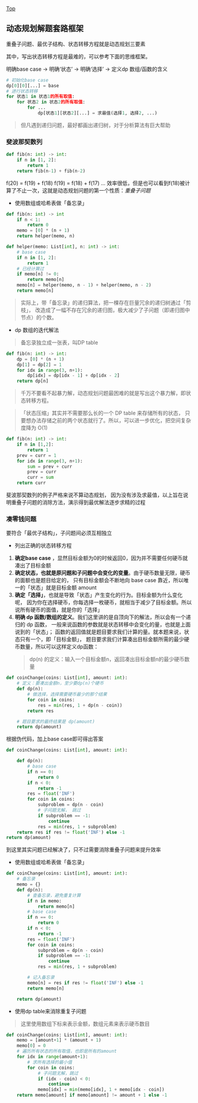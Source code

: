 [Top](./README.md)

## 动态规划解题套路框架

重叠子问题、最优子结构、状态转移方程就是动态规划三要素

其中，写出状态转移方程是最难的，可以参考下面的思维框架。

明确base case -> 明确‘状态’ -> 明确‘选择’ -> 定义dp 数组/函数的含义
```python
# 初始化base case
dp[0][0][...] = base
# 进行状态转移
for 状态1 in 状态1的所有取值:
    for 状态2 in 状态2的所有取值:
        for ...
            dp[状态1][状态2][...] = 求最值(选择1, 选择2, ...)
```

> 但凡遇到递归问题，最好都画出递归树，对于分析算法有巨大帮助

### 斐波那契数列

```python
def fib(n: int) -> int:
    if n in [1, 2]:
        return 1
    return fib(n-1) + fib(n-2)
```

f(20) = f(19) + f(18)
f(19) = f(18) + f(17)
...
效率很低，但是也可以看到f(18)被计算了不止一次，这就是动态规划问题的第一个性质：*重叠子问题*

- 使用数组或哈希表做「备忘录」

```python
def fib(n: int) -> int
    if n < 1:
        return 0
    memo = [0] * (n + 1)
    return helper(memo, n)

def helper(memo: List[int], n: int) -> int:
    # base case
    if n in [1, 2]:
        return 1
    # 已经计算过
    if memo[n] != 0:
        return memo[n]
    memo[n] = helper(memo, n - 1) + helper(memo, n - 2)
    return memo[n]
```

> 实际上，带「备忘录」的递归算法，把一棵存在巨量冗余的递归树通过「剪枝」，
> 改造成了一幅不存在冗余的递归图，极大减少了子问题（即递归图中节点）的个数。

- dp 数组的迭代解法

> 备忘录独立成一张表，叫DP table

```python
def fib(n: int) -> int:
    dp = [0] * (n + 1)
    dp[1] = dp[2] = 1
    for idx in range(3, n+1):
        dp[idx] = dp[idx - 1] + dp[idx - 2]
    return dp[n]
```
> 千万不要看不起暴力解，动态规划问题最困难的就是写出这个暴力解，即状态转移方程。

> 「状态压缩」其实并不需要那么长的一个 DP table 来存储所有的状态，
> 只要想办法存储之前的两个状态就行了。所以，可以进一步优化，把空间复杂度降为 O(1)

```python
def fib(n: int) -> int:
    if n in [1,2]:
        return 1
    prev = curr = 1
    for idx in range(3, n+1):
        sum = prev + curr
        prev = curr
        curr = sum
    return curr
```
斐波那契数列的例子严格来说不算动态规划，
因为没有涉及求最值，以上旨在说明重叠子问题的消除方法，演示得到最优解法逐步求精的过程


### 凑零钱问题
要符合「最优子结构」，子问题间必须互相独立

- 列出正确的状态转移方程
1. **确定base case** ，显然目标金额为0的时候返回0，因为并不需要任何硬币就凑出了目标金额
2. **确定状态，也就是原问题和子问题中会变化的变量**。由于硬币数量无限，硬币的面额也是题目给定的，
   只有目标金额会不断地向 base case 靠近，所以唯一的「状态」就是目标金额 amount
3. **确定「选择」**，也就是导致「状态」产生变化的行为。目标金额为什么变化呢，
   因为你在选择硬币，你每选择一枚硬币，就相当于减少了目标金额。所以说所有硬币的面值，就是你的「选择」
4. **明确 dp 函数/数组的定义**。我们这里讲的是自顶向下的解法，所以会有一个递归的 dp 函数，
   一般来说函数的参数就是状态转移中会变化的量，也就是上面说到的「状态」；
   函数的返回值就是题目要求我们计算的量。就本题来说，状态只有一个，即「目标金额」，
   题目要求我们计算凑出目标金额所需的最少硬币数量，所以可以这样定义dp函数：
   > dp(n) 的定义：输入一个目标金额n，返回凑出目标金额n的最少硬币数量

```python
def coinChange(coins: List[int], amount: int):
    # 定义：要凑出金额n，至少要dp(n)个硬币
    def dp(n):
        # 做选择，选择需要硬币最少的那个结果
        for coin in coins:
            res = min(res, 1 + dp(n - coin))
        return res

    # 题目要求的最终结果是 dp(amount)
    return dp(amount)
```

根据伪代码，加上base case即可得出答案
```python
def coinChange(coins: List[int], amount: int):

    def dp(n):
        # base case
        if n == 0:
            return 0
        if n < 0:
            return -1
        res = float('INF')
        for coin in coins:
            subproblem = dp(n - coin)
            # 子问题无解， 跳过
            if subproblem == -1:
                continue
            res = min(res, 1 + subproblem)
    return res if res != float('INF') else -1
return dp(amount)
```
到这里其实问题已经解决了，只不过需要消除重叠子问题来提升效率
- 使用数组或哈希表做「备忘录」
```python
def coinChange(coins: List[int], amount: int):
    # 备忘录
    memo = {}
    def dp(n):
        # 查备忘录，避免重复计算
        if n in memo:
            return memo[n]
        # base case
        if n == 0:
            return 0
        if n < 0:
            return -1
        res = float('INF')
        for coin in coins:
            subproblem = dp(n - coin)
            if subproblem == -1:
                continue
            res = min(res, 1 + subproblem)

        # 记入备忘录
        memo[n] = res if res != float('INF') else -1
        return memo[n]

    return dp(amount)
```

- 使用dp table来消除重复子问题
> 这里使用数组下标来表示金额，数组元素来表示硬币数目
```python
def coinChange(coins: List[int], amount: int):
    memo = [amount+1] * (amount + 1)
    memo[0] = 0
    # 遍历所有状态的所有取值，也即是所有的amount
    for idx in range(amount+1):
        # 求所有选择的最小值
        for coin in coins:
            # 子问题无解，跳过
            if (idx - coin) < 0:
                continue
            memo[idx] = min(memo[idx], 1 + memo[idx - coin])
    return memo[amount] if memo[amount] != amount + 1 else -1
```


